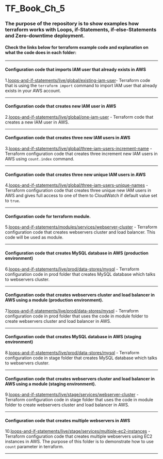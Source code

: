 # TF_Book_Ch_5

### The purpose of the repository is to show examples how terraform works with Loops, if-Statements, if-else-Statements and Zero-downtime deployment.

#### Check the links below for terraform example code and explanation on what the code does in each folder:
-----------------------------------------------------------------------------------------------------------

#### Configuration code that imports IAM user that already exists in AWS 
                        
1.[loops-and-if-statements/live/global/existing-iam-user](https://github.com/nikcbg/TF_Book_Ch_5/tree/master/loops-and-if-statements/live/global/existing-iam-user)- Terraform code that is using the `terraform import` command to import IAM user that already exists in your AWS account.

--------------------------------------------------------------------------------------------------------

#### Configuration code that creates new IAM user in AWS 

2.[loops-and-if-statements/live/global/one-iam-user](https://github.com/nikcbg/TF_Book_Ch_5/tree/master/loops-and-if-statements/live/global/one-iam-user) - Terraform code that creates a new IAM user in AWS.

------------------------------------------------------------------------------------------------------------------

#### Configuration code that creates three new IAM users in AWS 
                    
3.[loops-and-if-statements/live/global/three-iam-users-increment-name](https://github.com/nikcbg/TF_Book_Ch_5/tree/master/loops-and-if-statements/live/global/three-iam-users-increment-name) - Terraform configuration code that creates three increment new IAM users in AWS using `count.index` command. 

------------------------------------------------------------------------------------------------------------------

#### Configuration code that creates three new unique IAM users in AWS 
                    
4.[loops-and-if-statements/live/global/three-iam-users-unique-names](https://github.com/nikcbg/TF_Book_Ch_5/tree/master/loops-and-if-statements/live/global/three-iam-users-unique-names) - Terraform configuration code that creates three unique new IAM users in AWS and gives full access to one of them to CloudWatch if default value set to `true`. 

------------------------------------------------------------------------------------------------------------------

#### Configuration code for terraform module.

5.[loops-and-if-statements/modules/services/webserver-cluster](https://github.com/nikcbg/TF_Book_Ch_5/tree/master/loops-and-if-statements/modules/services/webserver-cluster) - Terraform configuration code that creates webservers cluster and load balancer. This code will be used as module.

----------------------------------------------------------------------------------------------------------------------

#### Configuration code that creates MySQL database in AWS (production environment)
                    
6.[loops-and-if-statements/live/prod/data-stores/mysql](https://github.com/nikcbg/TF_Book_Ch_5/tree/master/loops-and-if-statements/live/prod/data-stores/mysql) - Terraform configuration code in prod folder that creates MySQL database which talks to webservers cluster.

------------------------------------------------------------------------------------------------------------------

#### Configuration code that creates webservers cluster and load balancer in AWS using a module (production environment).
                    
7.[loops-and-if-statements/live/prod/data-stores/mysql](https://github.com/nikcbg/TF_Book_Ch_5/tree/master/loops-and-if-statements/live/prod/data-stores/mysql) - Terraform configuration code in prod folder that uses the code in module folder to create webservers cluster and load balancer in AWS.

------------------------------------------------------------------------------------------------------------------

#### Configuration code that creates MySQL database in AWS (staging environment)
                    
8.[loops-and-if-statements/live/prod/data-stores/mysql](https://github.com/nikcbg/TF_Book_Ch_5/tree/master/loops-and-if-statements/live/prod/data-stores/mysql) - Terraform configuration code in stage folder that creates MySQL database which talks to webservers cluster.

------------------------------------------------------------------------------------------------------------------

#### Configuration code that creates webservers cluster and load balancer in AWS using a module (staging environment).
                    
9.[loops-and-if-statements/live/stage/services/webserver-cluster](https://github.com/nikcbg/TF_Book_Ch_5/tree/master/loops-and-if-statements/live/stage/services/webserver-cluster) - Terraform configuration code in stage folder that uses the code in module folder to create webservers cluster and load balancer in AWS.

------------------------------------------------------------------------------------------------------------------

#### Configuration code that creates multiple webservers in AWS
                    
10.[loops-and-if-statements/live/stage/services/multiple-ec2-instances](https://github.com/nikcbg/TF_Book_Ch_5/tree/master/loops-and-if-statements/live/stage/services/multiple-ec2-instances) - Terraform configuration code that creates multiple webservers using EC2 instances in AWS. The purpose of this folder is to demonstrate how to use `count` parameter in terraform.

------------------------------------------------------------------------------------------------------------------

